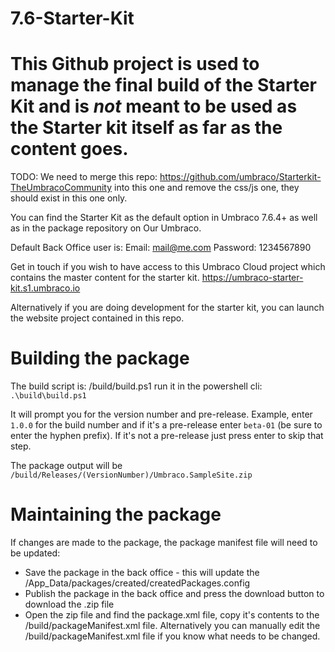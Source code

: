 # 7.6-Starter-Kit

# This Github project is used to manage the final build of the Starter Kit and is _not_ meant to be used as the Starter kit itself as far as the content goes.

TODO: We need to merge this repo: https://github.com/umbraco/Starterkit-TheUmbracoCommunity into this one and remove the css/js one, they should exist in this one only.

You can find the Starter Kit as the default option in Umbraco 7.6.4+ as well as in the package repository on Our Umbraco.

Default Back Office user is:
Email: 	mail@me.com
Password: 1234567890

Get in touch if you wish to have access to this Umbraco Cloud project which contains the master content for the starter kit.
https://umbraco-starter-kit.s1.umbraco.io

Alternatively if you are doing development for the starter kit, you can launch the website project contained in this repo.

# Building the package

The build script is: /build/build.ps1 run it in the powershell cli: `.\build\build.ps1`

It will prompt you for the version number and pre-release. Example, enter `1.0.0` for the build number and 
if it's a pre-release enter `beta-01` (be sure to enter the hyphen prefix). 
If it's not a pre-release just press enter to skip that step.

The package output will be `/build/Releases/(VersionNumber)/Umbraco.SampleSite.zip`

# Maintaining the package

If changes are made to the package, the package manifest file will need to be updated:

* Save the package in the back office - this will update the /App_Data/packages/created/createdPackages.config
* Publish the package in the back office and press the download button to download the .zip file
* Open the zip file and find the package.xml file, copy it's contents to the /build/packageManifest.xml file. Alternatively you can manually edit the /build/packageManifest.xml file if you know what needs to be changed.

